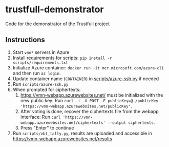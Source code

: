 # trustfull-demonstrator

Code for the demonstrator of the Trustfull project

## Instructions

1. Start `vmn*` servers in Azure
2. Install requirements for scripts: `pip install -r scripts/requirements.txt`
3. Initialize Azure container: `docker run -it mcr.microsoft.com/azure-cli` and then run `az login`.
4. Update container name (`CONTAINER`) in [scripts/azure-ssh.py](scripts/azure-ssh.py) if needed
5. Run `scripts/azure-ssh.py`
6. When prompted for ciphertexts:
   1. <https://vmn-webapp.azurewebsites.net/> must be initialized with the new public key:
      Run `curl -i -X POST -F publicKey=@./publicKey 'https://vmn-webapp.azurewebsites.net/publicKey'`.
   2. After voting is done, recover the ciphertexts file from the webapp interface:
      Run `curl 'https://vmn-webapp.azurewebsites.net/ciphertexts' --output ciphertexts`.
   3. Press "Enter" to continue
7. Run `scripts/vbt_tally.py`, results are uploaded and accessible in <https://vmn-webapp.azurewebsites.net/results>

